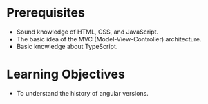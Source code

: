 # Prerequisites

- Sound knowledge of HTML, CSS, and JavaScript.
- The basic idea of the MVC (Model-View-Controller) architecture.
- Basic knowledge about TypeScript.


# Learning Objectives

- To understand the history of angular versions.
